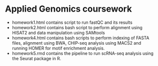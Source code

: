 # Applied Genomics coursework

- homework1.html contains script to run fastQC and its results
- homework2.html contains bash script to perform alignment using HISAT2 and data manipulation using SAMtools
- homework4.html contains bash scripts to perform indexing of FASTA files, alignment using BWA, CHIP-seq analysis using MACS2 and running HOMER for motif enrichment analysis.
- homework5.rmd contains the pipeline to run scRNA-seq analysis using the Seurat package in R.
